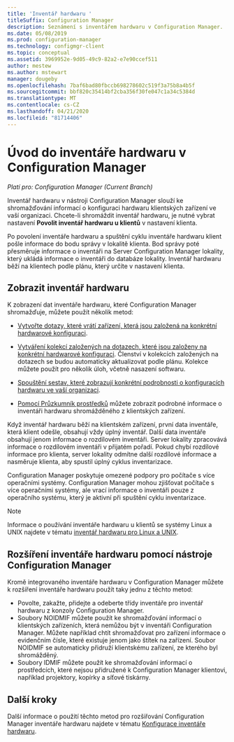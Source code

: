 ```yaml
---
title: 'Inventář hardwaru '
titleSuffix: Configuration Manager
description: Seznámení s inventářem hardwaru v Configuration Manager.
ms.date: 05/08/2019
ms.prod: configuration-manager
ms.technology: configmgr-client
ms.topic: conceptual
ms.assetid: 3969952e-9d05-49c9-82a2-e7e90ccef511
author: mestew
ms.author: mstewart
manager: dougeby
ms.openlocfilehash: 7baf6bad80fbccb698278602c519f3a75b8a4b5f
ms.sourcegitcommit: bbf820c35414bf2cba356f30fe047c1a34c5384d
ms.translationtype: MT
ms.contentlocale: cs-CZ
ms.lasthandoff: 04/21/2020
ms.locfileid: "81714406"
---
```

# <a name="introduction-to-hardware-inventory-in-configuration-manager"></a>Úvod do inventáře hardwaru v Configuration Manager

*Platí pro: Configuration Manager (Current Branch)*

Inventář hardwaru v nástroji Configuration Manager slouží ke shromažďování informací o konfiguraci hardwaru klientských zařízení ve vaší organizaci. Chcete-li shromáždit inventář hardwaru, je nutné vybrat nastavení **Povolit inventář hardwaru u klientů** v nastavení klienta.  

 Po povolení inventáře hardwaru a spuštění cyklu inventáře hardwaru klient pošle informace do bodu správy v lokalitě klienta. Bod správy poté přesměruje informace o inventáři na Server Configuration Manager lokality, který ukládá informace o inventáři do databáze lokality. Inventář hardwaru běží na klientech podle plánu, který určíte v nastavení klienta.  
## <a name="view-hardware-inventory"></a>Zobrazit inventář hardwaru 

 K zobrazení dat inventáře hardwaru, které Configuration Manager shromažďuje, můžete použít několik metod:  

- [Vytvořte dotazy, které vrátí zařízení, která jsou založená na konkrétní hardwarové konfiguraci](../../../../core/servers/manage/introduction-to-queries.md).  

- [Vytváření kolekcí založených na dotazech, které jsou založeny na konkrétní hardwarové konfiguraci](../../../../core/clients/manage/collections/introduction-to-collections.md). Členství v kolekcích založených na dotazech se budou automaticky aktualizovat podle plánu. Kolekce můžete použít pro několik úloh, včetně nasazení softwaru.

- [Spouštění sestav, které zobrazují konkrétní podrobnosti o konfiguracích hardwaru ve vaší organizaci](../../../servers/manage/introduction-to-reporting.md).

- [Pomocí Průzkumník prostředků](../../../../core/clients/manage/inventory/use-resource-explorer-to-view-hardware-inventory.md) můžete zobrazit podrobné informace o inventáři hardwaru shromážděného z klientských zařízení.

Když inventář hardwaru běží na klientském zařízení, první data inventáře, která klient odešle, obsahují vždy úplný inventář. Další data inventáře obsahují jenom informace o rozdílovém inventáři. Server lokality zpracovává informace o rozdílovém inventáři v přijatém pořadí. Pokud chybí rozdílové informace pro klienta, server lokality odmítne další rozdílové informace a nasměruje klienta, aby spustil úplný cyklus inventarizace.  

 Configuration Manager poskytuje omezené podpory pro počítače s více operačními systémy. Configuration Manager mohou zjišťovat počítače s více operačními systémy, ale vrací informace o inventáři pouze z operačního systému, který je aktivní při spuštění cyklu inventarizace.  

> [!NOTE]  
>  Informace o používání inventáře hardwaru u klientů se systémy Linux a UNIX najdete v tématu [inventář hardwaru pro Linux a UNIX](../../../../core/clients/manage/inventory/hardware-inventory-for-linux-and-unix.md).  

## <a name="extending-configuration-manager-hardware-inventory"></a>Rozšíření inventáře hardwaru pomocí nástroje Configuration Manager  
 Kromě integrovaného inventáře hardwaru v Configuration Manager můžete k rozšíření inventáře hardwaru použít taky jednu z těchto metod:  

- Povolte, zakažte, přidejte a odeberte třídy inventáře pro inventář hardwaru z konzoly Configuration Manager.  
- Soubory NOIDMIF můžete použít ke shromažďování informací o klientských zařízeních, která nemůžou být v inventáři Configuration Manager. Můžete například chtít shromažďovat pro zařízení informace o evidenčním čísle, které existuje jenom jako štítek na zařízení. Soubor NOIDMIF se automaticky přidruží klientskému zařízení, ze kterého byl shromážděný.  
- Soubory IDMIF můžete použít ke shromažďování informací o prostředcích, které nejsou přidružené k Configuration Manager klientovi, například projektory, kopírky a síťové tiskárny.


## <a name="next-steps"></a>Další kroky
Další informace o použití těchto metod pro rozšiřování Configuration Manager inventáře hardwaru najdete v tématu [Konfigurace inventáře hardwaru](../../../../core/clients/manage/inventory/configure-hardware-inventory.md).  
